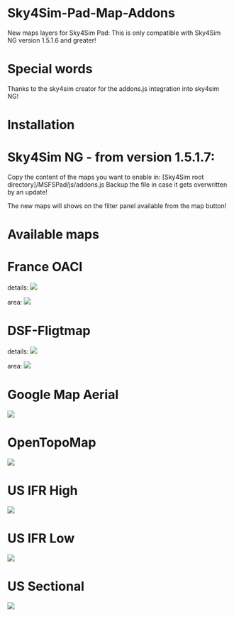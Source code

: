 # Sky4Sim-Pad-Map-Addons
New maps layers for Sky4Sim Pad: This is only compatible with Sky4Sim NG version 1.5.1.6 and greater!

# Special words
Thanks to the sky4sim creator for the addons.js integration into sky4sim NG!

# Installation
# Sky4Sim NG - from version 1.5.1.7:
Copy the content of the maps you want to enable in: [Sky4Sim root directory]/MSFSPad/js/addons.js
Backup the file in case it gets overwritten by an update!

The new maps will shows on the filter panel available from the map button!

# Available maps
# France OACI
details:
<img src="./img/franceoaci.PNG"/>

area:
<img src="./img/franceoaci-area.PNG"/>

# DSF-Fligtmap
details:
<img src="./img/dsf-details.PNG"/>

area:
<img src="./img/dsf-area.PNG"/>

# Google Map Aerial
<img src="./img/gmap.PNG"/>

# OpenTopoMap
<img src="./img/opentopo.PNG"/>

# US IFR High
<img src="./img/usifrhigh.PNG"/>

# US IFR Low
<img src="./img/usifrlow.PNG"/>

# US Sectional
<img src="./img/ussectional.PNG"/>